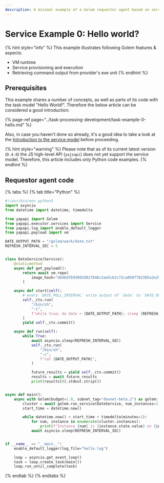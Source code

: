 ```yaml
---
description: A minimal example of a Golem requestor agent based on services
---
```


# Service Example 0: Hello world?

{% hint style="info" %}
This example illustrates following Golem features & aspects:

* VM runtime
* Service provisioning and execution
* Retrieving command output from provider's exe unit
{% endhint %}

## Prerequisites

This example shares a number of concepts, as well as parts of its code with the task model "Hello World!". Therefore the below article can be considered a good introduction:

{% page-ref page="../task-processing-development/task-example-0-hello.md" %}

Also, in case you haven't done so already, it's a good idea to take a look at the [Introduction to the service model](service-model-introduction.md) before proceeding.

{% hint style="warning" %}
Please note that as of its current latest version \(`0.4.0`\) the JS high-level API \(`yajsapi`\) does not yet support the service model. Therefore, this article includes only Python code examples.
{% endhint %}

## Requestor agent code

{% tabs %}
{% tab title="Python" %}
```python
#!/usr/bin/env python3
import asyncio
from datetime import datetime, timedelta

from yapapi import Golem
from yapapi.executor.services import Service
from yapapi.log import enable_default_logger
from yapapi.payload import vm

DATE_OUTPUT_PATH = "/golem/work/date.txt"
REFRESH_INTERVAL_SEC = 5


class DateService(Service):
    @staticmethod
    async def get_payload():
        return await vm.repo(
            image_hash="d646d7b93083d817846c2ae5c62c72ca0507782385a2e29291a3d376",
        )

    async def start(self):
        # every `DATE_POLL_INTERVAL` write output of `date` to `DATE_OUTPUT_PATH`
        self._ctx.run(
            "/bin/sh",
            "-c",
            f"while true; do date > {DATE_OUTPUT_PATH}; sleep {REFRESH_INTERVAL_SEC}; done &",
        )
        yield self._ctx.commit()

    async def run(self):
        while True:
            await asyncio.sleep(REFRESH_INTERVAL_SEC)
            self._ctx.run(
                "/bin/sh",
                "-c",
                f"cat {DATE_OUTPUT_PATH}",
            )

            future_results = yield self._ctx.commit()
            results = await future_results
            print(results[0].stdout.strip())


async def main():
    async with Golem(budget=1.0, subnet_tag="devnet-beta.2") as golem:
        cluster = await golem.run_service(DateService, num_instances=1)
        start_time = datetime.now()

        while datetime.now() < start_time + timedelta(minutes=1):
            for num, instance in enumerate(cluster.instances):
                print(f"Instance {num} is {instance.state.value} on {instance.provider_name}")
            await asyncio.sleep(REFRESH_INTERVAL_SEC)


if __name__ == "__main__":
    enable_default_logger(log_file="hello.log")

    loop = asyncio.get_event_loop()
    task = loop.create_task(main())
    loop.run_until_complete(task)

```
{% endtab %}
{% endtabs %}


